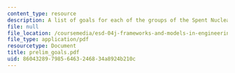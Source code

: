 ```yaml
---
content_type: resource
description: A list of goals for each of the groups of the Spent Nuclear Fuels project.
file: null
file_location: /coursemedia/esd-04j-frameworks-and-models-in-engineering-systems-engineering-system-design-spring-2007/8604328979856463246834a8924b210c_prelim_goals.pdf
file_type: application/pdf
resourcetype: Document
title: prelim_goals.pdf
uid: 86043289-7985-6463-2468-34a8924b210c
---
```

